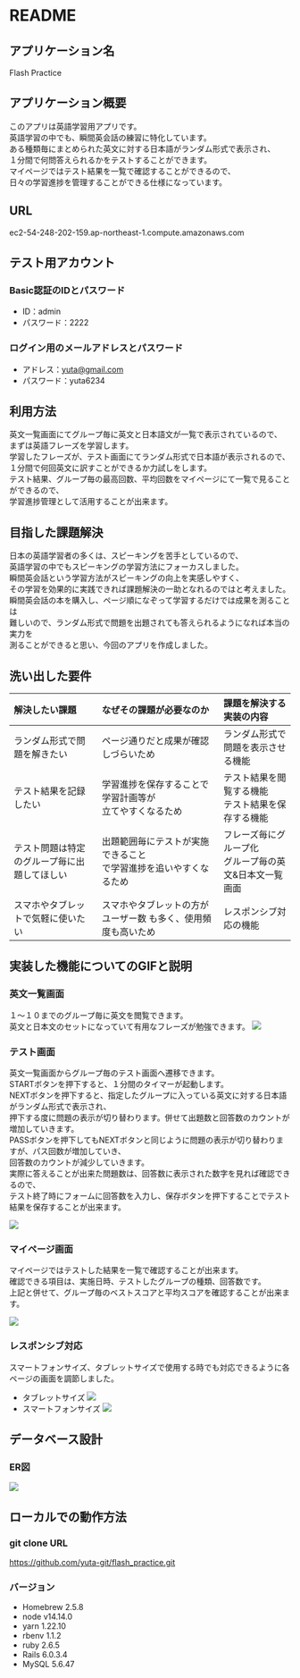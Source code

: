 # README

## アプリケーション名
Flash Practice

## アプリケーション概要
このアプリは英語学習用アプリです。<br>
  英語学習の中でも、瞬間英会話の練習に特化しています。<br>
  ある種類毎にまとめられた英文に対する日本語がランダム形式で表示され、<br>
  １分間で何問答えられるかをテストすることができます。<br>
  マイページではテスト結果を一覧で確認することができるので、<br>
  日々の学習進捗を管理することができる仕様になっています。<br>

## URL
ec2-54-248-202-159.ap-northeast-1.compute.amazonaws.com

## テスト用アカウント
### Basic認証のIDとパスワード
- ID：admin
- パスワード：2222

### ログイン用のメールアドレスとパスワード
- アドレス：yuta@gmail.com 
- パスワード：yuta6234

## 利用方法
英文一覧画面にてグループ毎に英文と日本語文が一覧で表示されているので、<br>
  まずは英語フレーズを学習します。<br>
  学習したフレーズが、テスト画面にてランダム形式で日本語が表示されるので、<br>
  １分間で何回英文に訳すことができるか力試しをします。<br>
  テスト結果、グループ毎の最高回数、平均回数をマイページにて一覧で見ることができるので、<br>
  学習進捗管理として活用することが出来ます。

## 目指した課題解決
日本の英語学習者の多くは、スピーキングを苦手としているので、<br>
  英語学習の中でもスピーキングの学習方法にフォーカスしました。<br>
  瞬間英会話という学習方法がスピーキングの向上を実感しやすく、<br>
  その学習を効果的に実践できれば課題解決の一助となれるのではと考えました。<br>
  瞬間英会話の本を購入し、ページ順になぞって学習するだけでは成果を測ることは<br>
  難しいので、ランダム形式で問題を出題されても答えられるようになれば本当の実力を<br>
  測ることができると思い、今回のアプリを作成しました。

## 洗い出した要件

| 解決したい課題             | なぜその課題が必要なのか           | 課題を解決する実装の内容          |
| :---------------         | :--------------------          | :-------------------          |
| ランダム形式で問題を解きたい  | ページ通りだと成果が確認しづらいため |ランダム形式で問題を表示させる機能   |     
| テスト結果を記録したい                      | 学習進捗を保存することで学習計画等が<br>立てやすくなるため | テスト結果を閲覧する機能<br>テスト結果を保存する機能    |
| テスト問題は特定のグループ毎に出題してほしい| 出題範囲毎にテストが実施できること<br>で学習進捗を追いやすくなるため  | フレーズ毎にグループ化 <br>グループ毎の英文&日本文一覧画面|
| スマホやタブレットで気軽に使いたい| スマホやタブレットの方がユーザー数 も多く、使用頻度も高いため | レスポンシブ対応の機能   |

## 実装した機能についてのGIFと説明
### 英文一覧画面
１〜１０までのグループ毎に英文を閲覧できます。<br>
英文と日本文のセットになっていて有用なフレーズが勉強できます。
![](https://i.gyazo.com/37e64524f00f733b66b8bf60a3106db3.gif)

### テスト画面
英文一覧画面からグループ毎のテスト画面へ遷移できます。<br>
  STARTボタンを押下すると、１分間のタイマーが起動します。<br>
  NEXTボタンを押下すると、指定したグループに入っている英文に対する日本語がランダム形式で表示され、<br>
  押下する度に問題の表示が切り替わります。併せて出題数と回答数のカウントが増加していきます。<br>
  PASSボタンを押下してもNEXTボタンと同じように問題の表示が切り替わりますが、パス回数が増加していき、<br>
  回答数のカウントが減少していきます。<br>
  実際に答えることが出来た問題数は、回答数に表示された数字を見れば確認できるので、<br>
  テスト終了時にフォームに回答数を入力し、保存ボタンを押下することでテスト結果を保存することが出来ます。<br>

![](https://i.gyazo.com/902c9012af67e3487f2439cb36daf779.gif)

### マイページ画面
マイページではテストした結果を一覧で確認することが出来ます。<br>
  確認できる項目は、実施日時、テストしたグループの種類、回答数です。<br>
  上記と併せて、グループ毎のベストスコアと平均スコアを確認することが出来ます。

![](https://i.gyazo.com/02da7d3d39b7322d672faa549bd3bbe7.gif)

### レスポンシブ対応
スマートフォンサイズ、タブレットサイズで使用する時でも対応できるように各ページの画面を調節しました。

- タブレットサイズ
![](https://i.gyazo.com/5a49c2af42ac4054e775c649fc80454f.png)
- スマートフォンサイズ
![](https://i.gyazo.com/9844d94f2caacd3dd07a7cf6e378abd6.png)

## データベース設計
### ER図
![](https://i.gyazo.com/d495dd58cf353cbd5a7bac588a36e1ba.png)

## ローカルでの動作方法
### git clone URL
  https://github.com/yuta-git/flash_practice.git

### バージョン
- Homebrew 2.5.8
- node v14.14.0
- yarn 1.22.10
- rbenv 1.1.2
- ruby 2.6.5
- Rails 6.0.3.4
- MySQL 5.6.47









